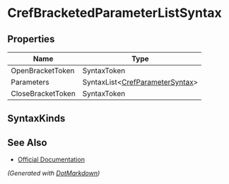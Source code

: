 # CrefBracketedParameterListSyntax

## Properties

| Name              | Type                                                       |
| ----------------- | ---------------------------------------------------------- |
| OpenBracketToken  | SyntaxToken                                                |
| Parameters        | SyntaxList\<[CrefParameterSyntax](CrefParameterSyntax.md)> |
| CloseBracketToken | SyntaxToken                                                |

## SyntaxKinds

## See Also

* [Official Documentation](https://docs.microsoft.com/en-us/dotnet/api/microsoft.codeanalysis.csharp.syntax.crefbracketedparameterlistsyntax)


*\(Generated with [DotMarkdown](http://github.com/JosefPihrt/DotMarkdown)\)*